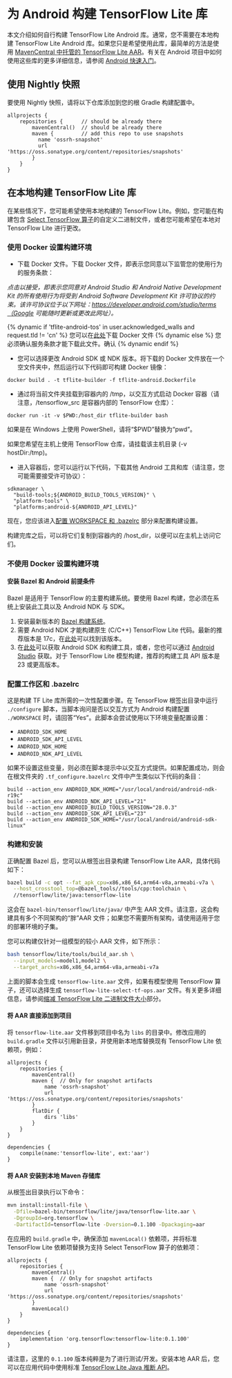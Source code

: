# 为 Android 构建 TensorFlow Lite 库

本文介绍如何自行构建 TensorFlow Lite Android 库。通常，您不需要在本地构建 TensorFlow Lite Android 库。如果您只是希望使用此库，最简单的方法是使用 [MavenCentral 中托管的 TensorFlow Lite AAR](https://search.maven.org/artifact/org.tensorflow/tensorflow-lite)。有关在 Android 项目中如何使用这些库的更多详细信息，请参阅 [Android 快速入门](../guide/android.md)。

## 使用 Nightly 快照

要使用 Nightly 快照，请将以下仓库添加到您的根 Gradle 构建配置中。

```build
allprojects {
    repositories {      // should be already there
        mavenCentral()  // should be already there
        maven {         // add this repo to use snapshots
          name 'ossrh-snapshot'
          url 'https://oss.sonatype.org/content/repositories/snapshots'
        }
    }
}
```

## 在本地构建 TensorFlow Lite 库

在某些情况下，您可能希望使用本地构建的 TensorFlow Lite。例如，您可能在构建包含 [Select TensorFlow 算子](https://www.tensorflow.org/lite/guide/ops_select)的自定义二进制文件，或者您可能希望在本地对 TensorFlow Lite 进行更改。

### 使用 Docker 设置构建环境

- 下载 Docker 文件。下载 Docker 文件，即表示您同意以下监管您的使用行为的服务条款：

*点击以接受，即表示您同意对 Android Studio 和 Android Native Development Kit 的所有使用行为将受到 Android Software Development Kit 许可协议的约束。该许可协议位于以下网址：https://developer.android.com/studio/terms（Google 可能随时更新或更改此网址）。*

<!-- mdformat off(devsite fails if there are line-breaks in templates) -->

{% dynamic if 'tflite-android-tos' in user.acknowledged_walls and request.tld != 'cn' %} 您可以在<a href="https://raw.githubusercontent.com/tensorflow/tensorflow/master/tensorflow/tools/dockerfiles/tflite-android.Dockerfile">此处</a>下载 Docker 文件 {% dynamic else %} 您必须确认服务条款才能下载此文件。<a class="button button-blue devsite-acknowledgement-link" data-globally-unique-wall-id="tflite-android-tos">确认</a> {% dynamic endif %}

<!-- mdformat on -->

- 您可以选择更改 Android SDK 或 NDK 版本。将下载的 Docker 文件放在一个空文件夹中，然后运行以下代码即可构建 Docker 镜像：

```shell
docker build . -t tflite-builder -f tflite-android.Dockerfile
```

- 通过将当前文件夹挂载到容器内的 /tmp，以交互方式启动 Docker 容器（请注意，/tensorflow_src 是容器内部的 TensorFlow 仓库）：

```shell
docker run -it -v $PWD:/host_dir tflite-builder bash
```

如果是在 Windows 上使用 PowerShell，请将“$PWD”替换为“pwd”。

如果您希望在主机上使用 TensorFlow 仓库，请挂载该主机目录 (-v hostDir:/tmp)。

- 进入容器后，您可以运行以下代码，下载其他 Android 工具和库（请注意，您可能需要接受许可协议）：

```shell
sdkmanager \
  "build-tools;${ANDROID_BUILD_TOOLS_VERSION}" \
  "platform-tools" \
  "platforms;android-${ANDROID_API_LEVEL}"
```

现在，您应该进入[配置 WORKSPACE 和 .bazelrc](#configure_workspace_and_bazelrc) 部分来配置构建设置。

构建完库之后，可以将它们复制到容器内的 /host_dir，以便可以在主机上访问它们。

### 不使用 Docker 设置构建环境

#### 安装 Bazel 和 Android 前提条件

Bazel 是适用于 TensorFlow 的主要构建系统。要使用 Bazel 构建，您必须在系统上安装此工具以及 Android NDK 与 SDK。

1. 安装最新版本的 [Bazel 构建系统](https://bazel.build/versions/master/docs/install.html)。
2. 需要 Android NDK 才能构建原生 (C/C++) TensorFlow Lite 代码。最新的推荐版本是 17c，在[此处](https://developer.android.com/ndk/downloads/older_releases.html#ndk-19c-downloads)可以找到该版本。
3. 在[此处](https://developer.android.com/tools/revisions/build-tools.html)可以获取 Android SDK 和构建工具，或者，您也可以通过 [Android Studio](https://developer.android.com/studio/index.html) 获取。对于 TensorFlow Lite 模型构建，推荐的构建工具 API 版本是 23 或更高版本。

### 配置工作区和 .bazelrc

这是构建 TF Lite 库所需的一次性配置步骤。在 TensorFlow 根签出目录中运行 `./configure` 脚本，当脚本询问是否以交互方式为 Android 构建配置 `./WORKSPACE` 时，请回答“Yes”。此脚本会尝试使用以下环境变量配置设置：

- `ANDROID_SDK_HOME`
- `ANDROID_SDK_API_LEVEL`
- `ANDROID_NDK_HOME`
- `ANDROID_NDK_API_LEVEL`

如果不设置这些变量，则必须在脚本提示中以交互方式提供。如果配置成功，则会在根文件夹的 `.tf_configure.bazelrc` 文件中产生类似以下代码的条目：

```shell
build --action_env ANDROID_NDK_HOME="/usr/local/android/android-ndk-r19c"
build --action_env ANDROID_NDK_API_LEVEL="21"
build --action_env ANDROID_BUILD_TOOLS_VERSION="28.0.3"
build --action_env ANDROID_SDK_API_LEVEL="23"
build --action_env ANDROID_SDK_HOME="/usr/local/android/android-sdk-linux"
```

### 构建和安装

正确配置 Bazel 后，您可以从根签出目录构建 TensorFlow Lite AAR，具体代码如下：

```sh
bazel build -c opt --fat_apk_cpu=x86,x86_64,arm64-v8a,armeabi-v7a \
  --host_crosstool_top=@bazel_tools//tools/cpp:toolchain \
  //tensorflow/lite/java:tensorflow-lite
```

这会在 `bazel-bin/tensorflow/lite/java/` 中产生 AAR 文件。请注意，这会构建具有多个不同架构的“胖”AAR 文件；如果您不需要所有架构，请使用适用于您的部署环境的子集。

您可以构建仅针对一组模型的较小 AAR 文件，如下所示：

```sh
bash tensorflow/lite/tools/build_aar.sh \
  --input_models=model1,model2 \
  --target_archs=x86,x86_64,arm64-v8a,armeabi-v7a
```

上面的脚本会生成 `tensorflow-lite.aar` 文件，如果有模型使用 TensorFlow 算子，还可以选择生成 `tensorflow-lite-select-tf-ops.aar` 文件。有关更多详细信息，请参阅[缩减 TensorFlow Lite 二进制文件大小](../guide/reduce_binary_size.md)部分。

#### 将 AAR 直接添加到项目

将 `tensorflow-lite.aar` 文件移到项目中名为 `libs` 的目录中。修改应用的 `build.gradle` 文件以引用新目录，并使用新本地库替换现有 TensorFlow Lite 依赖项，例如：

```
allprojects {
    repositories {
        mavenCentral()
        maven {  // Only for snapshot artifacts
            name 'ossrh-snapshot'
            url 'https://oss.sonatype.org/content/repositories/snapshots'
        }
        flatDir {
            dirs 'libs'
        }
    }
}

dependencies {
    compile(name:'tensorflow-lite', ext:'aar')
}
```

#### 将 AAR 安装到本地 Maven 存储库

从根签出目录执行以下命令：

```sh
mvn install:install-file \
  -Dfile=bazel-bin/tensorflow/lite/java/tensorflow-lite.aar \
  -DgroupId=org.tensorflow \
  -DartifactId=tensorflow-lite -Dversion=0.1.100 -Dpackaging=aar
```

在应用的 `build.gradle` 中，确保添加 `mavenLocal()` 依赖项，并将标准 TensorFlow Lite 依赖项替换为支持 Select TensorFlow 算子的依赖项：

```
allprojects {
    repositories {
        mavenCentral()
        maven {  // Only for snapshot artifacts
            name 'ossrh-snapshot'
            url 'https://oss.sonatype.org/content/repositories/snapshots'
        }
        mavenLocal()
    }
}

dependencies {
    implementation 'org.tensorflow:tensorflow-lite:0.1.100'
}
```

请注意，这里的 `0.1.100` 版本纯粹是为了进行测试/开发。安装本地 AAR 后，您可以在应用代码中使用标准 [TensorFlow Lite Java 推断 API](../guide/inference.md)。
